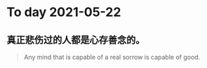 
# To day 2021-05-22


## 真正悲伤过的人都是心存善念的。
> Any mind that is capable of a real sorrow is capable of good.

    